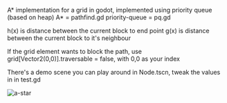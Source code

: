 A* implementation for a grid in godot, implemented using priority queue (based on heap)
A* = pathfind.gd
priority-queue = pq.gd

h(x) is distance between the current block to end point
g(x) is distance between the current block to it's neighbour

If the grid element wants to block the path, use grid[Vector2(0,0)].traversable = false, with 0,0 as your index

There's a demo scene you can play around in Node.tscn, tweak the values in in test.gd

![a-star](https://i.imgur.com/Xvdt5xN.png)
